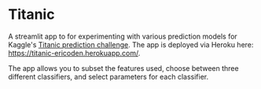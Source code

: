 # Titanic

A streamlit app to for experimenting with various prediction models for Kaggle's [Titanic prediction challenge](https://www.kaggle.com/competitions/titanic). The app is deployed via Heroku here: https://titanic-ericoden.herokuapp.com/.

The app allows you to subset the features used, choose between three different classifiers, and select parameters for each classifier.
